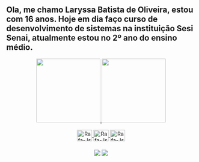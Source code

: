 ## Ola, me chamo Laryssa Batista de Oliveira, estou com 16 anos. Hoje em dia faço curso de desenvolvimento de sistemas na instituição Sesi Senai, atualmente estou no 2º ano do ensino médio. 

<div align="center">
  <a href="https://github.com/Lary0liveira">
  <img height="170em" src="https://github-readme-stats.vercel.app/api?username=Lary0liveira&show_icons=true&theme=omni&include_all_commits=true&count_private=true"/>
  <img height="170em" src="https://github-readme-stats.vercel.app/api/top-langs/?username=Lary0liveira&langs_count=7&theme=omni"/>
</div>
 
 <div align="center" style="display: inline_block"><br>
 <img align="center" alt="Rafa-Js" height="30" width="40" src="https://cdn.jsdelivr.net/gh/devicons/devicon/icons/java/java-plain.svg" />
 <img align="center" alt="Rafa-Js" height="30" width="40" src="https://cdn.jsdelivr.net/gh/devicons/devicon/icons/figma/figma-original.svg" />
 <img align="center" alt="Rafa-Js" height="30" width="40" src="https://cdn.jsdelivr.net/gh/devicons/devicon/icons/git/git-original.svg" />
   

 ###
  <div align="center"> 
  <a href="https://www.instagram.com/nathancrs_/" target="_blank"><img src="https://img.shields.io/badge/-Instagram-%23E4405F?style=for-the-badge&logo=instagram&logoColor=white" target="_blank"></a>
  <a href = "mailto:lary.batista1403@gamil.com"><img src="https://img.shields.io/badge/-Gmail-%23333?style=for-the-badge&logo=gmail&logoColor=white" target="_blank"></a>                   


